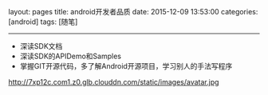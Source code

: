 layout: pages
title: android开发者品质
date: 2015-12-09 13:53:00
categories: [android]
tags: [随笔]
 
---

* 深读SDK文档
* 深读SDK的APIDemo和Samples
* 掌握GIT开源代码，多了解Android开源项目，学习别人的手法写程序


http://7xp12c.com1.z0.glb.clouddn.com/static/images/avatar.jpg